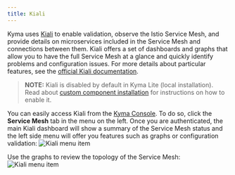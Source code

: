 ```yaml
---
title: Kiali
---
```


Kyma uses [Kiali](https://www.kiali.io) to enable validation, observe the Istio Service Mesh, and provide details on microservices included in the Service Mesh and connections between them.
Kiali offers a set of dashboards and graphs that allow you to have the full Service Mesh at a glance and quickly identify problems and configuration issues.
For more details about particular features, see the [official Kiali documentation](https://kiali.io/documentation/latest/features/).

>**NOTE:** Kiali is disabled by default in Kyma Lite (local installation). Read about [custom component installation](/root/kyma/#configuration-custom-component-installation) for instructions on how to enable it.

You can easily access Kiali from the [Kyma Console](/components/console/#overview-overview). To do so, click the **Service Mesh** tab in the menu on the left.
Once you are authenticated, the main Kiali dashboard will show a summary of the Service Mesh status and the left side menu will offer you features such as graphs or configuration validation:
![Kiali menu item](assets/overview.png)

Use the graphs to review the topology of the Service Mesh:
![Kiali menu item](assets/graph.png)
